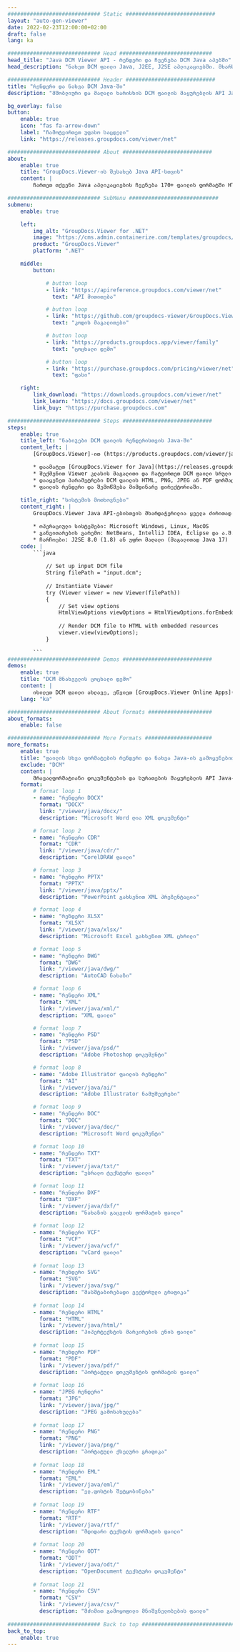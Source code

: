 ```yaml
---
############################# Static ############################
layout: "auto-gen-viewer"
date: 2022-02-23T12:00:00+02:00
draft: false
lang: ka

############################# Head #############################
head_title: "Java DCM Viewer API - რენდერი და ჩვენება DCM Java აპებში"
head_description: "ნახეთ DCM ფაილი Java, J2EE, J2SE აპლიკაციებში. მხარს უჭერს 170+ დოკუმენტისა და სურათის ფაილის ფორმატის ნახვას HTML, PDF ან გამოსახულების რეჟიმში გაფართოებული ფუნქციებით დოკუმენტის ნახვის ვარიანტების მართვისთვის."

############################# Header ############################
title: "რენდერი და ნახვა DCM Java-ში" 
description: "მშობლიური და მაღალი ხარისხის DCM ფაილის მაყურებლის API Java, J2EE და J2SE დაფუძნებული აპლიკაციებისთვის, რომელიც მხარს უჭერს დამატებითი ფუნქციების ფართო სპექტრს გამომავალი დოკუმენტის ფორმატის გარეგნობის მორგებისთვის." 

bg_overlay: false
button:
    enable: true
    icon: "fas fa-arrow-down"
    label: "ჩამოტვირთეთ უფასო საცდელი"
    link: "https://releases.groupdocs.com/viewer/net"

############################# About ############################
about:
    enable: true
    title: "GroupDocs.Viewer-ის შესახებ Java API-სთვის" 
    content: |
        ჩართეთ თქვენი Java აპლიკაციების ჩვენება 170+ ფაილის ფორმატში HTML, PDF ან გამოსახულების რეჟიმებში GroupDocs.Viewer Java API-ებისთვის დამატებითი პროგრამული უზრუნველყოფის დაყენების გარეშე; როგორიცაა Microsoft Office, Apache Open Office, Adobe Acrobat Reader და ა.შ. დეველოპერებს შეუძლიათ ადვილად ნახონ ყველა პოპულარული სურათი და დოკუმენტის ტიპი, მათ შორის Microsoft Office, OpenDocument, HTML, PDF, არქივი, დიაგრამები, Photoshop, AutoCAD და პროგრამირების ენის ფორმატები Java აპლიკაციების შიგნით. სწრაფი და უმაღლესი ხარისხის რენდერირება.

############################# SubMenu ############################
submenu:
    enable: true

    left:
        img_alt: "GroupDocs.Viewer for .NET"
        image: "https://cms.admin.containerize.com/templates/groupdocs/images/product-logos/90x90-noborder/groupdocs-viewer-net.png"
        product: "GroupDocs.Viewer"
        platform: ".NET"

    middle:
        button:

            # button loop
            - link: "https://apireference.groupdocs.com/viewer/net"
              text: "API მითითება"

            # button loop
            - link: "https://github.com/groupdocs-viewer/GroupDocs.Viewer-for-.NET"
              text: "კოდის მაგალითები"

            # button loop
            - link: "https://products.groupdocs.app/viewer/family"
              text: "ცოცხალი დემო"

            # button loop
            - link: "https://purchase.groupdocs.com/pricing/viewer/net"
              text: "ფასი"

    right:
        link_download: "https://downloads.groupdocs.com/viewer/net"
        link_learn: "https://docs.groupdocs.com/viewer/net"
        link_buy: "https://purchase.groupdocs.com"

############################# Steps ############################
steps:
    enable: true
    title_left: "ნაბიჯები DCM ფაილის რენდერისთვის Java-ში" 
    content_left: |
        [GroupDocs.Viewer]-ით (https://products.groupdocs.com/viewer/java/) შეგიძლიათ გადაიტანოთ DCM HTML, JPEG, PNG ან PDF-ზე რამდენიმე ნაბიჯით.

        * დაამატეთ [GroupDocs.Viewer for Java](https://releases.groupdocs.com/viewer/java/) თქვენს პროექტზე დამოკიდებულების სახით. 
        * შექმენით Viewer კლასის მაგალითი და ჩატვირთეთ DCM ფაილი სრული ბილიკით. 
        * დააყენეთ პარამეტრები DCM ფაილის HTML, PNG, JPEG ან PDF ფორმატში გადასატანად. 
        * ფაილის რენდერი და შემოწმება მიმდინარე დირექტორიაში. 
        
    title_right: "სისტემის მოთხოვნები" 
    content_right: |
        GroupDocs.Viewer Java API-ებისთვის მხარდაჭერილია ყველა ძირითად პლატფორმაზე და ოპერაციულ სისტემაზე. ქვემოთ მოცემული კოდის შესრულებამდე, გთხოვთ, დარწმუნდეთ, რომ თქვენს სისტემაში დაყენებულია შემდეგი წინაპირობები.

        * ოპერაციული სისტემები: Microsoft Windows, Linux, MacOS 
        * განვითარების გარემო: NetBeans, IntelliJ IDEA, Eclipse და ა.შ. 
        * ჩარჩოები: J2SE 8.0 (1.8) ან უფრო მაღალი (მაგალითად Java 17) 
    code: |
        ```java
                        
            // Set up input DCM file
            String filePath = "input.dcm";
        
            // Instantiate Viewer
            try (Viewer viewer = new Viewer(filePath))
            {
            	// Set view options 
            	HtmlViewOptions viewOptions = HtmlViewOptions.forEmbeddedResources();
                    
            	// Render DCM file to HTML with embedded resources
            	viewer.view(viewOptions);
            }
             
        ```
############################# Demos ############################
demos:
    enable: true
    title: "DCM მნახველის ცოცხალი დემო"
    content: |
        იხილეთ DCM ფაილი ახლავე, ეწვიეთ [GroupDocs.Viewer Online Apps](https://products.groupdocs.app/viewer/dcm) ვებსაიტს.
    lang: "ka"

############################# About Formats ####################
about_formats:
    enable: false

############################# More Formats #####################
more_formats:
    enable: true
    title: "ფაილის სხვა ფორმატების რენდერი და ნახვა Java-ის გამოყენებით"
    exclude: "DCM"
    content: |
        მრავალფორმატიანი დოკუმენტების და სურათების მაყურებლის API Java-სთვის. იხილეთ ზოგიერთი პოპულარული ფაილის ფორმატი ქვემოთ ყოველგვარი გარე მნახველების გარეშე.
    format: 
        # format loop 1
        - name: "რენდერი DOCX"
          format: "DOCX"
          link: "/viewer/java/docx/"
          description: "Microsoft Word ღია XML დოკუმენტი" 

        # format loop 2
        - name: "რენდერი CDR" 
          format: "CDR"
          link: "/viewer/java/cdr/"
          description: "CorelDRAW ფაილი" 

        # format loop 3
        - name: "რენდერი PPTX"
          format: "PPTX"
          link: "/viewer/java/pptx/"
          description: "PowerPoint გახსენით XML პრეზენტაცია" 

        # format loop 4
        - name: "რენდერი XLSX"
          format: "XLSX"
          link: "/viewer/java/xlsx/"
          description: "Microsoft Excel გახსენით XML ცხრილი" 

        # format loop 5
        - name: "რენდერი DWG"
          format: "DWG"
          link: "/viewer/java/dwg/"
          description: "AutoCAD ნახაზი"

        # format loop 6
        - name: "რენდერი XML"
          format: "XML"
          link: "/viewer/java/xml/"
          description: "XML ფაილი"

        # format loop 7
        - name: "რენდერი PSD"
          format: "PSD"
          link: "/viewer/java/psd/"
          description: "Adobe Photoshop დოკუმენტი"

        # format loop 8
        - name: "Adobe Illustrator ფაილის რენდერი"
          format: "AI"
          link: "/viewer/java/ai/"
          description: "Adobe Illustrator ნამუშევრები"

        # format loop 9
        - name: "რენდერი DOC"
          format: "DOC"
          link: "/viewer/java/doc/"
          description: "Microsoft Word დოკუმენტი" 

        # format loop 10
        - name: "რენდერი TXT" 
          format: "TXT"
          link: "/viewer/java/txt/"
          description: "უბრალო ტექსტური ფაილი" 

        # format loop 11
        - name: "რენდერი DXF" 
          format: "DXF"
          link: "/viewer/java/dxf/"
          description: "ნახაზის გაცვლის ფორმატის ფაილი"  
          
        # format loop 12
        - name: "რენდერი VCF"
          format: "VCF"
          link: "/viewer/java/vcf/"
          description: "vCard ფაილი"  
              
        # format loop 13
        - name: "რენდერი SVG"
          format: "SVG"
          link: "/viewer/java/svg/"
          description: "მასშტაბირებადი ვექტორული გრაფიკა" 
          
        # format loop 14
        - name: "რენდერი HTML"
          format: "HTML"
          link: "/viewer/java/html/"
          description: "ჰიპერტექსტის მარკირების ენის ფაილი" 
          
        # format loop 15
        - name: "რენდერი PDF"
          format: "PDF"
          link: "/viewer/java/pdf/"
          description: "პორტატული დოკუმენტის ფორმატის ფაილი"
          
        # format loop 16
        - name: "JPEG რენდერი"
          format: "JPG"
          link: "/viewer/java/jpg/"
          description: "JPEG გამოსახულება"
          
        # format loop 17
        - name: "რენდერი PNG"
          format: "PNG"
          link: "/viewer/java/png/"
          description: "პორტატული ქსელური გრაფიკა" 
          
        # format loop 18
        - name: "რენდერი EML"
          format: "EML"
          link: "/viewer/java/eml/"
          description: "ელ.ფოსტის შეტყობინება" 
          
        # format loop 19
        - name: "რენდერი RTF"
          format: "RTF"
          link: "/viewer/java/rtf/"
          description: "მდიდარი ტექსტის ფორმატის ფაილი" 
          
        # format loop 20
        - name: "რენდერი ODT"
          format: "ODT"
          link: "/viewer/java/odt/"
          description: "OpenDocument ტექსტური დოკუმენტი" 
          
        # format loop 21
        - name: "რენდერი CSV"
          format: "CSV"
          link: "/viewer/java/csv/"
          description: "მძიმით გამოყოფილი მნიშვნელობების ფაილი" 
          
############################# Back to top ###############################
back_to_top:
    enable: true
---
```

